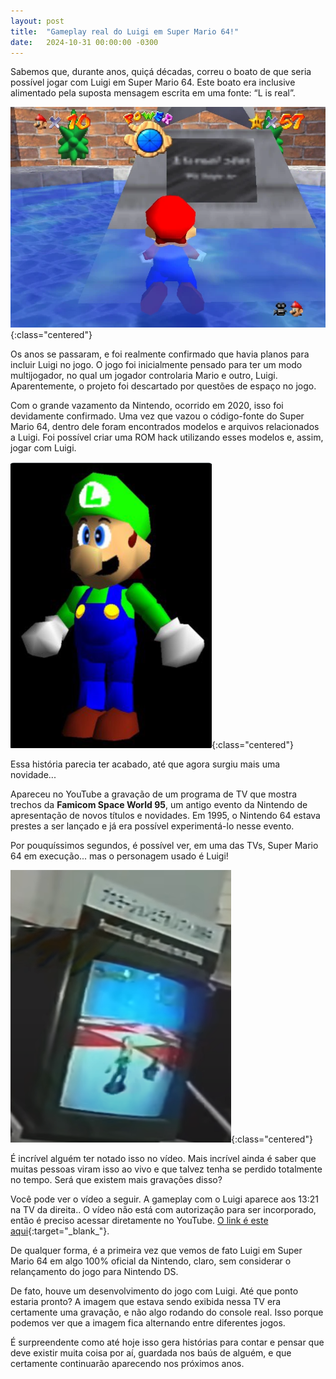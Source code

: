 ```yaml
---
layout: post
title:  "Gameplay real do Luigi em Super Mario 64!"
date:   2024-10-31 00:00:00 -0300
---
```


Sabemos que, durante anos, quiçá décadas, correu o boato de que seria possível jogar com Luigi em Super Mario 64. Este boato era inclusive alimentado pela suposta mensagem escrita em uma fonte: “L is real”.

![Luigi em Super Mario 64 - Imagem 1](/img/misc/luigi-sm61-1.png){:class="centered"}

Os anos se passaram, e foi realmente confirmado que havia planos para incluir Luigi no jogo. O jogo foi inicialmente pensado para ter um modo multijogador, no qual um jogador controlaria Mario e outro, Luigi. Aparentemente, o projeto foi descartado por questões de espaço no jogo.

Com o grande vazamento da Nintendo, ocorrido em 2020, isso foi devidamente confirmado. Uma vez que vazou o código-fonte do Super Mario 64, dentro dele foram encontrados modelos e arquivos relacionados a Luigi. Foi possível criar uma ROM hack utilizando esses modelos e, assim, jogar com Luigi.

![Luigi em Super Mario 64 - Imagem 2](/img/misc/luigi-sm61-2.png){:class="centered"}

Essa história parecia ter acabado, até que agora surgiu mais uma novidade...

Apareceu no YouTube a gravação de um programa de TV que mostra trechos da **Famicom Space World 95**, um antigo evento da Nintendo de apresentação de novos títulos e novidades. Em 1995, o Nintendo 64 estava prestes a ser lançado e já era possível experimentá-lo nesse evento.

Por pouquíssimos segundos, é possível ver, em uma das TVs, Super Mario 64 em execução... mas o personagem usado é Luigi!

![Luigi em Super Mario 64 - Imagem 3](/img/misc/luigi-sm61-3.png){:class="centered"}

É incrível alguém ter notado isso no vídeo. Mais incrível ainda é saber que muitas pessoas viram isso ao vivo e que talvez tenha se perdido totalmente no tempo. Será que existem mais gravações disso?

Você pode ver o vídeo a seguir. A gameplay com o Luigi aparece aos 13:21 na TV da direita.. O vídeo não está com autorização para ser incorporado, então é preciso acessar diretamente no YouTube. [O link é este aqui]("https://www.youtube.com/watch?v=3cHzwNRLddI"){:target="_blank_"}.

De qualquer forma, é a primeira vez que vemos de fato Luigi em Super Mario 64 em algo 100% oficial da Nintendo, claro, sem considerar o relançamento do jogo para Nintendo DS.

De fato, houve um desenvolvimento do jogo com Luigi. Até que ponto estaria pronto? A imagem que estava sendo exibida nessa TV era certamente uma gravação, e não algo rodando do console real. Isso porque podemos ver que a imagem fica alternando entre diferentes jogos.

É surpreendente como até hoje isso gera histórias para contar e pensar que deve existir muita coisa por aí, guardada nos baús de alguém, e que certamente continuarão aparecendo nos próximos anos.